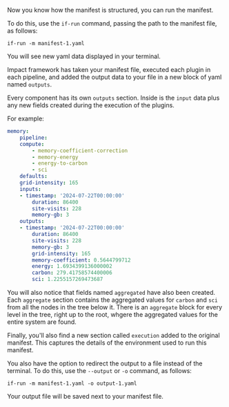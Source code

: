Now you know how the manifest is structured, you can run the manifest.

To do this, use the `if-run` command, passing the path to the manifest file, as follows:

`if-run -m manifest-1.yaml` 

You will see new yaml data displayed in your terminal.

Impact framework has taken your manifest file, executed each plugin in each pipeline, and added the output data to your file in a new block of yaml named `outputs`.

Every component has its own `outputs` section. Inside is the `input` data plus any new fields created during the execution of the plugins.

For example:

```yaml
memory:
    pipeline:
    compute:
        - memory-coefficient-correction
        - memory-energy
        - energy-to-carbon
        - sci
    defaults:
    grid-intensity: 165
    inputs:
    - timestamp: '2024-07-22T00:00:00'
        duration: 86400
        site-visits: 228
        memory-gb: 3
    outputs:
    - timestamp: '2024-07-22T00:00:00'
        duration: 86400
        site-visits: 228
        memory-gb: 3
        grid-intensity: 165
        memory-coefficient: 0.5644799712
        energy: 1.6934399136000002
        carbon: 279.41758574400006
        sci: 1.2255157269473687
```

You will also notice that fields named `aggregated` have also been created. Each `aggregate` section contains the aggregated values for `carbon` and `sci` from all the nodes in the tree below it. There is an `aggregate` block for every level in the tree, right up to the root, whgere the aggregated values for the entire system are found.

Finally, you'll also find a new section called `execution` added to the original manifest. This captures the details of the environment used to run this manifest.

You also have the option to redirect the output to a file instead of the terminal. To do this, use the `--output` or `-o` command, as follows:

```
if-run -m manifest-1.yaml -o output-1.yaml
```

Your output file will be saved next to your manifest file.
